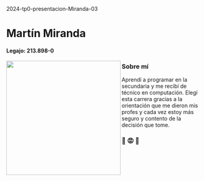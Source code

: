 2024-tp0-presentacion-Miranda-03

# Martín Miranda  
#### Legajo: 213.898-0 


<img align="left" width="300px" border-radius= "7px"  src="https://github.com/pdepjm/2024-tp0-presentacion-Miranda-03/assets/72475370/37e614f7-97e4-4118-aafa-1afc3a84edf1"> 

### Sobre mí
Aprendí a programar en la secundaria y me recibí de técnico en computación. Elegí esta carrera gracias a la orientación que me dieron mis profes y cada vez estoy más seguro y contento de la decisión que tome. 




### 🤠 😡 🤬
